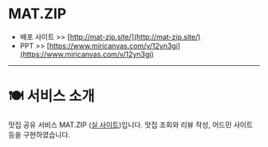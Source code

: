 # MAT.ZIP

- 배포 사이트 >> [http://mat-zip.site/](http://mat-zip.site/) </li>
- PPT >> [https://www.miricanvas.com/v/12yn3gi](https://www.miricanvas.com/v/12yn3gi) </li>

---

# 🍽️ **서비스 소개**

맛집 공유 서비스 MAT.ZIP ([실 사이트](http://mat-zip.site))입니다.
맛집 조회와 리뷰 작성, 어드민 사이트 등을 구현하였습니다.

